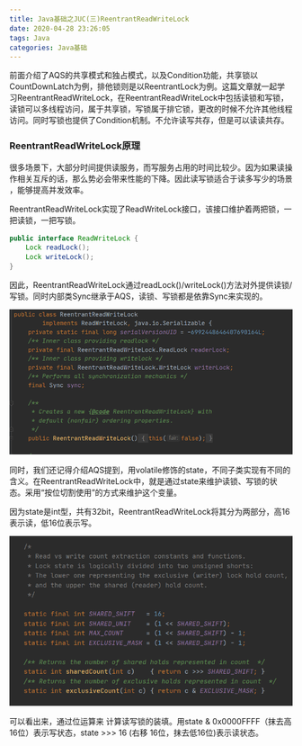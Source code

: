 ```yaml
---
title: Java基础之JUC(三)ReentrantReadWriteLock
date: 2020-04-28 23:26:05
tags: Java
categories: Java基础
---
```


前面介绍了AQS的共享模式和独占模式，以及Condition功能，共享锁以CountDownLatch为例，排他锁则是以ReentrantLock为例。这篇文章就一起学习ReentrantReadWriteLock，在ReentrantReadWriteLock中包括读锁和写锁，读锁可以多线程访问，属于共享锁，写锁属于排它锁，更改的时候不允许其他线程访问。同时写锁也提供了Condition机制。不允许读写共存，但是可以读读共存。

<!-- more -->

### ReentrantReadWriteLock原理

很多场景下，大部分时间提供读服务，而写服务占用的时间比较少。因为如果读操作相关互斥的话，那么势必会带来性能的下降。因此读写锁适合于读多写少的场景 ，能够提高并发效率。

ReentrantReadWriteLock实现了ReadWriteLock接口，该接口维护着两把锁，一把读锁，一把写锁。

```java
public interface ReadWriteLock {
    Lock readLock();
    Lock writeLock();
}
```

因此，ReentrantReadWriteLock通过readLock()/writeLock()方法对外提供读锁/写锁。同时内部类Sync继承于AQS，读锁、写锁都是依靠Sync来实现的。

![](AQS4/image-20200429000753077.png)

同时，我们还记得介绍AQS提到，用volatile修饰的state，不同子类实现有不同的含义。在ReentrantReadWriteLock中，就是通过state来维护读锁、写锁的状态。采用“按位切割使用”的方式来维护这个变量。

因为state是int型，共有32bit，ReentrantReadWriteLock将其分为两部分，高16表示读，低16位表示写。

![](AQS4/image-20200429001929062.png)

可以看出来，通过位运算来 计算读写锁的装填。用state & 0x0000FFFF（抹去高16位）表示写状态，state >>> 16 (右移 16位，抹去低16位)表示读状态。 